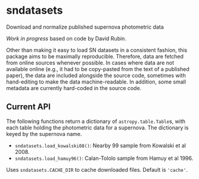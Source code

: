 # sndatasets

Download and normalize published supernova photometric data

*Work in progress* based on code by David Rubin.

Other than making it easy to load SN datasets in a consistent fashion,
this package aims to be maximally reproducible. Therefore, data are
fetched from online sources whenever possible. In cases where data are
not available online (e.g., it had to be copy-pasted from the text of
a published paper), the data are included alongside the source code,
sometimes with hand-editing to make the data machine-readable. In addition,
some small metadata are currently hard-coded in the source code.

## Current API

The following functions return a dictionary of `astropy.table.Table`s,
with each table holding the photometric data for a supernova. The
dictionary is keyed by the supernova name.

- `sndatasets.load_kowalski08()`: Nearby 99 sample from Kowalski et al 2008.
- `sndatasets.load_hamuy96()`: Calan-Tololo sample from Hamuy et al 1996.

Uses `sndatasets.CACHE_DIR` to cache downloaded files. Default is `'cache'`.
